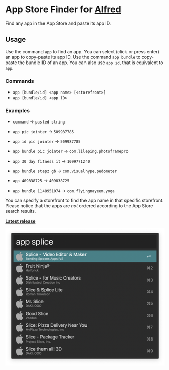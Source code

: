 App Store Finder for [Alfred](http://www.alfredapp.com)
==============================

Find any app in the App Store and paste its app ID.

## Usage

Use the command `app` to find an app. You can select (click or press enter) an app to copy-paste its app ID.
Use the command `app bundle` to copy-paste the bundle ID of an app. You can also use `app id`, that is equivalent to `app`.

### Commands
* `app [bundle/id] <app name> [<storefront>]`
* `app [bundle/id] <app ID>`

### Examples
* `command` -> `pasted string`

* `app pic jointer` -> `509987785`
* `app id pic jointer` -> `509987785`
* `app bundle pic jointer` -> `com.lileping.photoframepro`
* `app 30 day fitness it` -> `1099771240`
* `app bundle stepz gb` -> `com.visualhype.pedometer`
* `app 409838725` -> `409838725`
* `app bundle 1148951074` -> `com.flyingnayeem.yoga`

You can specify a storefront to find the app name in that specific storefront. Please notice that the apps are _not_ ordered according to the App Store search results.

**[Latest release](https://github.com/pinuz95/alfred-app-store-finder/releases)**

![Workflow Screenshot](screenshot.png)
